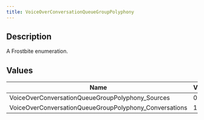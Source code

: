 ```yaml
---
title: VoiceOverConversationQueueGroupPolyphony
---
```

## Description

A Frostbite enumeration.

## Values

| Name                                                    | Value | Description |
| ------------------------------------------------------- | ----- | ----------- |
| VoiceOverConversationQueueGroupPolyphony\_Sources       | 0     |             |
| VoiceOverConversationQueueGroupPolyphony\_Conversations | 1     |             |

